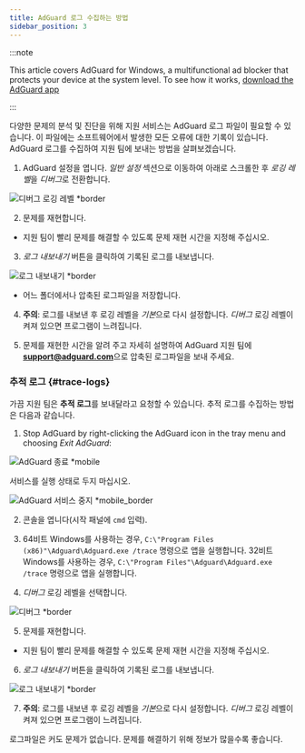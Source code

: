 ```yaml
---
title: AdGuard 로그 수집하는 방법
sidebar_position: 3
---
```


:::note

This article covers AdGuard for Windows, a multifunctional ad blocker that protects your device at the system level. To see how it works, [download the AdGuard app](https://adguard.com/download.html?auto=true)

:::

다양한 문제의 분석 및 진단을 위해 지원 서비스는 AdGuard 로그 파일이 필요할 수 있습니다. 이 파일에는 소프트웨어에서 발생한 모든 오류에 대한 기록이 있습니다. AdGuard 로그를 수집하여 지원 팀에 보내는 방법을 살펴보겠습니다.

1. AdGuard 설정을 엽니다. *일반 설정* 섹션으로 이동하여 아래로 스크롤한 후 *로깅 레벨*을 *디버그*로 전환합니다.

![디버그 로깅 레벨 *border](https://cdn.adtidy.org/content/kb/ad_blocker/windows/solving-problems/adg-logs-1.png)

2. 문제를 재현합니다.

- 지원 팀이 빨리 문제를 해결할 수 있도록 문제 재현 시간을 지정해 주십시오.

3. *로그 내보내기* 버튼을 클릭하여 기록된 로그를 내보냅니다.

![로그 내보내기 *border](https://cdn.adtidy.org/content/kb/ad_blocker/windows/solving-problems/adg-logs-2.png)

- 어느 폴더에서나 압축된 로그파일을 저장합니다.

4. **주의**: 로그를 내보낸 후 로깅 레벨을 *기본*으로 다시 설정합니다. *디버그* 로깅 레벨이 켜져 있으면 프로그램이 느려집니다.

5. 문제를 재현한 시간을 알려 주고 자세히 설명하여 AdGuard 지원 팀에 **support@adguard.com**으로 압축된 로그파일을 보내 주세요.

### 추적 로그 {#trace-logs}

가끔 지원 팀은 **추적 로그**를 보내달라고 요청할 수 있습니다. 추적 로그를 수집하는 방법은 다음과 같습니다.

1. Stop AdGuard by right-clicking the AdGuard icon in the tray menu and choosing *Exit AdGuard*:

![AdGuard 종료 *mobile](https://cdn.adtidy.org/content/kb/ad_blocker/windows/solving-problems/adg-logs-3.png)

서비스를 실행 상태로 두지 마십시오.

![AdGuard 서비스 중지 *mobile_border](https://cdn.adtidy.org/public/Adguard/kb/newscreenshots/En/eng_logs_4.png)

2. 콘솔을 엽니다(시작 패널에 `cmd` 입력).

3. 64비트 Windows를 사용하는 경우, `C:\"Program Files (x86)"\Adguard\Adguard.exe /trace` 명령으로 앱을 실행합니다. 32비트 Windows를 사용하는 경우, `C:\"Program Files"\Adguard\Adguard.exe /trace` 명령으로 앱을 실행합니다.

4. *디버그* 로깅 레벨을 선택합니다.

![디버그 *border](https://cdn.adtidy.org/content/kb/ad_blocker/windows/solving-problems/adg-logs-1.png)

5. 문제를 재현합니다.

- 지원 팀이 빨리 문제를 해결할 수 있도록 문제 재현 시간을 지정해 주십시오.

6. *로그 내보내기* 버튼을 클릭하여 기록된 로그를 내보냅니다.

![로그 내보내기 *border](https://cdn.adtidy.org/content/kb/ad_blocker/windows/solving-problems/adg-logs-2.png)

7. **주의**: 로그를 내보낸 후 로깅 레벨을 *기본*으로 다시 설정합니다. *디버그* 로깅 레벨이 켜져 있으면 프로그램이 느려집니다.

로그파일은 커도 문제가 없습니다. 문제를 해결하기 위해 정보가 많을수록 좋습니다.
